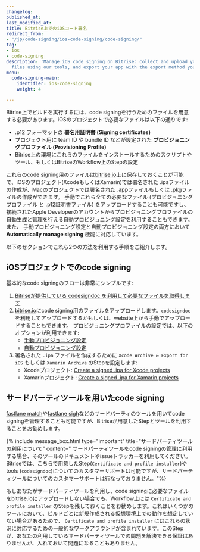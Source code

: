 ```yaml
---
changelog:
published_at:
last_modified_at:
title: Bitrise上でのiOSコード署名
redirect_from:
- "/jp/code-signing/ios-code-signing/code-signing/"
tag:
- ios
- code-signing
description: 'Manage iOS code signing on Bitrise: collect and upload your code signing
  files using our tools, and export your app with the export method you specify. '
menu:
  code-signing-main:
    identifier: ios-code-signing
    weight: 4

---
```

Bitrise上でビルドを実行するには、code signingを行うためのファイルを用意する必要があります。iOSのプロジェクトで必要なファイルは以下の通りです:

* .p12 フォーマットの **署名用証明書 (Signing certificates)**
* プロジェクト用に team ID や bundle ID などが設定された **プロビジョニングプロファイル (Provisioning Profile)**
* Bitrise上の環境にこれらのファイルをインストールするためのスクリプトやツール、もしくはBitriseのWorkflow上のStepの設定

これらのcode signing用のファイルは[bitrise.io](https://www.bitrise.io)上に保存しておくことが可能で、iOSのプロジェクト(XcodeもしくはXamarin)では署名された .ipaファイルの作成が、Macのプロジェクトでは署名された .appファイルもしくは .pkgファイルの作成ができます。
手動でこれら全ての必要なファイル (プロビジョニングプロファイル と .p12証明書ファイル) をアップロードすることも可能ですし、接続されたApple Developerのアカウントからプロビジョニングプロファイルの自動生成と管理を行える自動プロビジョニング設定を利用することもできます。
また、 手動プロビジョニング設定と自動プロビジョニング設定の両方において **Automatically manage signing** 機能に対応しています。

以下のセクションでこれら2つの方法を利用する手順をご紹介します。

## iOSプロジェクトでのcode signing

基本的なcode signingのフローは非常にシンプルです:

1. [Bitriseが提供している codesigndoc を利用して必要なファイルを取得します](/jp/code-signing/ios-code-signing/collecting-files-with-codesigndoc)
2. [bitrise.io](https://www.bitrise.io)にcode signing用のファイルをアップロードします。`codesigndoc` を利用してアップロードするかもしくは、website上から手動でアップロードすることもできます。
プロビジョニングプロファイルの設定では、以下のオプションが利用できます:
   * [手動プロビジョニング設定](/jp/code-signing/ios-code-signing/ios-manual-provisioning)
   * [自動プロビジョニング設定](/jp/code-signing/ios-code-signing/ios-auto-provisioning)
3. 署名された `.ipa` ファイルを作成するために `Xcode Archive & Export for iOS` もしくは `Xamarin Archive` のStepを設定します:
   * Xcodeプロジェクト: [Create a signed .ipa for Xcode projects](/jp/code-signing/ios-code-signing/create-signed-ipa-for-xcode)
   * Xamarinプロジェクト: [Create a signed .ipa for Xamarin projects](/jp/code-signing/ios-code-signing/create-signed-ipa-for-xamarin)


## サードパーティツールを用いたcode signing

[fastlane match](https://github.com/fastlane/fastlane/tree/master/match)や[fastlane sigh](https://github.com/fastlane/fastlane/tree/master/sigh)などのサードパーティのツールを用いてcode signingを管理することも可能ですが、Bitriseが用意したStepとツールを利用することをお勧めします。

{% include message_box.html type="important" title="サードパーティツールの利用について" content=" サードパーティツールをcode signingの管理に利用する場合、そのツールのドキュメントやissueトラッカーを利用してください。Bitriseでは、こちらで用意したStep(`Certificate and profile installer`)やtools (`codesigndoc`)についてのカスタマーサポートは可能ですが、サードパーティツールについてのカスタマーサポートは行なっておりません。"%}

もしあなたがサードパーティツールを利用し、code signingに必要なファイルをbitrise.ioにアップロードしない場合でも、Workflow上には `Certificate and profile installer` のStepを残しておくことをお勧めします。これはいくつかのツールにおいて、ビルドごとに新規作成される仮想環境上での動作を想定していない場合があるためで、 `Certificate and profile installer` にはこれらの状況に対応するための一般的なワークアラウンドが含まれています。このStepが、あなたの利用しているサードパーティツールでの問題を解決できる保証はありませんが、入れておいて問題になることもありません。